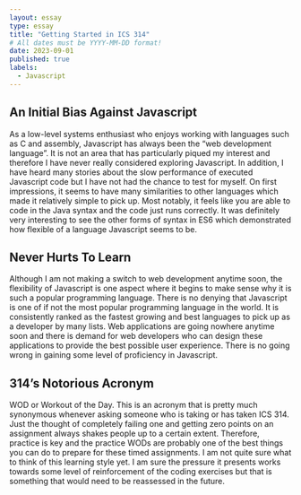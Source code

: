 ```yaml
---
layout: essay
type: essay
title: "Getting Started in ICS 314"
# All dates must be YYYY-MM-DD format!
date: 2023-09-01
published: true
labels:
  - Javascript
---
```


## An Initial Bias Against Javascript

As a low-level systems enthusiast who enjoys working with languages such as C and assembly, Javascript has always been the “web development language”.  It is not an area that has particularly piqued my interest and therefore I have never really considered exploring Javascript.  In addition, I have heard many stories about the slow performance of executed Javascript code but I have not had the chance to test for myself.  On first impressions, it seems to have many similarities to other languages which made it relatively simple to pick up.  Most notably, it feels like you are able to code in the Java syntax and the code just runs correctly.  It was definitely very interesting to see the other forms of syntax in ES6 which demonstrated how flexible of a language Javascript seems to be.

## Never Hurts To Learn

Although I am not making a switch to web development anytime soon, the flexibility of Javascript is one aspect where it begins to make sense why it is such a popular programming language.  There is no denying that Javascript is one of if not the most popular programming language in the world.  It is consistently ranked as the fastest growing and best languages to pick up as a developer by many lists.  Web applications are going nowhere anytime soon and there is demand for web developers who can design these applications to provide the best possible user experience.  There is no going wrong in gaining some level of proficiency in Javascript.

## 314’s Notorious Acronym

WOD or Workout of the Day.  This is an acronym that is pretty much synonymous whenever asking someone who is taking or has taken ICS 314.  Just the thought of completely failing one and getting zero points on an assignment always shakes people up to a certain extent.  Therefore, practice is key and the practice WODs are probably one of the best things you can do to prepare for these timed assignments.  I am not quite sure what to think of this learning style yet.  I am sure the pressure it presents works towards some level of reinforcement of the coding exercises but that is something that would need to be reassessed in the future.  
